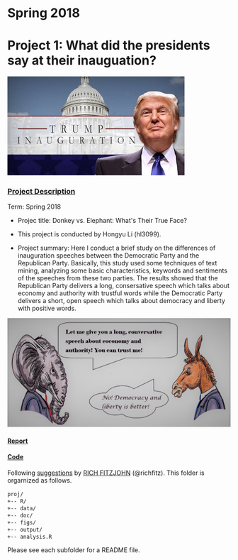 # Spring 2018
# Project 1: What did the presidents say at their inauguation?

![image](figs/title.jpg)

### [Project Description](doc/Proj1_desc.md)

Term: Spring 2018

+ Projec title: Donkey vs. Elephant: What's Their True Face?
+ This project is conducted by Hongyu Li (hl3099). 

+ Project summary: Here I conduct a brief study on the differences of inauguration speeches between the Democratic Party and the Republican Party. Basically, this study used some techniques of text mining, analyzing some basic characteristics, keywords and sentiments of the speeches from these two parties. The results showed that the Republican Party delivers a long, consersative speech which talks about economy and authority with trustful words while the Democratic Party delivers a short, open speech which talks about democracy and liberty with positive words.

![image](figs/summary.jpg)


#### [Report](doc/proj1_report.html)

#### [Code](doc/proj1_report.Rmd)

Following [suggestions](http://nicercode.github.io/blog/2013-04-05-projects/) by [RICH FITZJOHN](http://nicercode.github.io/about/#Team) (@richfitz). This folder is orgarnized as follows.

```
proj/
+-- R/
+-- data/
+-- doc/
+-- figs/
+-- output/
+-- analysis.R
```

Please see each subfolder for a README file.
